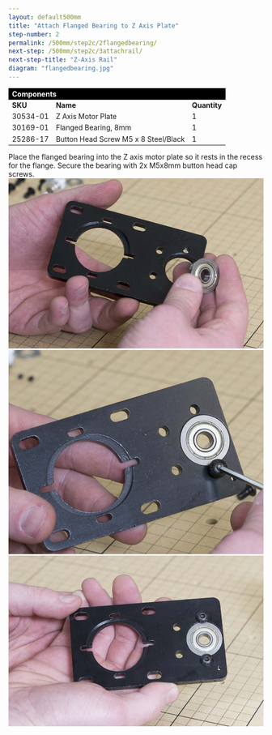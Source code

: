 ```yaml
---
layout: default500mm
title: "Attach Flanged Bearing to Z Axis Plate"
step-number: 2
permalink: /500mm/step2c/2flangedbearing/
next-step: /500mm/step2c/3attachrail/
next-step-title: "Z-Axis Rail"
diagram: "flangedbearing.jpg"
---
```


<table>
<tr><td style="color:#fff;background: #000;" colspan="3"><b>Components</b></td></tr>
	<tr>
		<td><b>SKU</b></td>
		<td><b>Name</b></td>
		<td><b>Quantity</b></td>
	</tr>
<tr>
<td>30534-01</td>
<td>Z Axis Motor Plate</td>
<td>1</td>
</tr>
<tr>
<td>30169-01</td>
<td>Flanged Bearing, 8mm</td>
<td>1</td>
</tr>
<tr>
<td>25286-17</td>
<td>Button Head Screw M5 x 8 Steel/Black</td>
<td>1</td>
</tr>

</table>

Place the flanged bearing into the Z axis motor plate so it rests in the recess for the flange. Secure the bearing with 2x M5x8mm button head cap screws.
<img src="../../step2/photo/jpfs_DSC2680.jpg">
<img src="../../step2/photo/jpfs_DSC2681.jpg">
<img src="../../step2/photo/jpfs_DSC2684.jpg">

